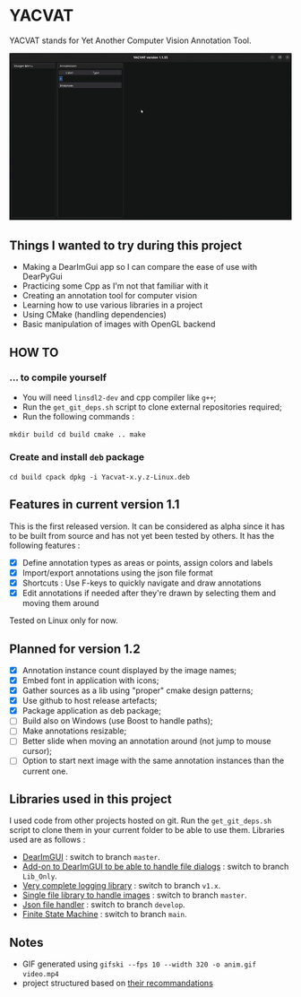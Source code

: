 # YACVAT

YACVAT stands for Yet Another Computer Vision Annotation Tool.

![Alt Text](assets/yacvat.gif)

## Things I wanted to try during this project

- Making a DearImGui app so I can compare the ease of use with DearPyGui
- Practicing some Cpp as I'm not that familiar with it
- Creating an annotation tool for computer vision
- Learning how to use various libraries in a project
- Using CMake (handling dependencies)
- Basic manipulation of images with OpenGL backend

## HOW TO

### ... to compile yourself

- You will need `linsdl2-dev` and cpp compiler like `g++`;
- Run the `get_git_deps.sh` script to clone external repositories required;
- Run the following commands :

`
mkdir build
cd build
cmake ..
make
`

### Create and install `deb` package

`
cd build
cpack
dpkg -i Yacvat-x.y.z-Linux.deb
`

## Features in current version 1.1

This is the first released version. It can be considered as alpha since it has to be built from source and has not yet been tested by others. It has the following features :

- [x] Define annotation types as areas or points, assign colors and labels
- [x] Import/export annotations using the json file format
- [x] Shortcuts : Use F-keys to quickly navigate and draw annotations
- [x] Edit annotations if needed after they're drawn by selecting them and moving them around

Tested on Linux only for now.

## Planned for version 1.2

- [x] Annotation instance count displayed by the image names;
- [x] Embed font in application with icons;
- [x] Gather sources as a lib using "proper" cmake design patterns;
- [x] Use github to host release artefacts;
- [x] Package application as deb package;
- [ ] Build also on Windows (use Boost to handle paths);
- [ ] Make annotations resizable;
- [ ] Better slide when moving an annotation around (not jump to mouse cursor);
- [ ] Option to start next image with the same annotation instances than the current one.

## Libraries used in this project

I used code from other projects hosted on git. Run the `get_git_deps.sh` script to clone them in your current folder to be able to use them. Libraries used are as follows :

- [DearImGUI](https://github.com/ocornut/imgui.git) : switch to branch `master`.
- [Add-on to DearImGUI to be able to handle file dialogs](https://github.com/aiekick/ImGuiFileDialog) : switch to branch `Lib_Only`.
- [Very complete logging library](https://github.com/gabime/spdlog) : switch to branch `v1.x`.
- [Single file library to handle images](https://github.com/nothings/stb) : switch to branch `master`.
- [Json file handler](https://github.com/nlohmann/json.git) : switch to branch `develop`.
- [Finite State Machine](https://github.com/eglimi/cppfsm.git) : switch to branch `main`.
  
## Notes

- GIF generated using `gifski --fps 10 --width 320 -o anim.gif video.mp4`
- project structured based on [their recommandations](https://cliutils.gitlab.io/modern-cmake/chapters/basics/structure.html)
